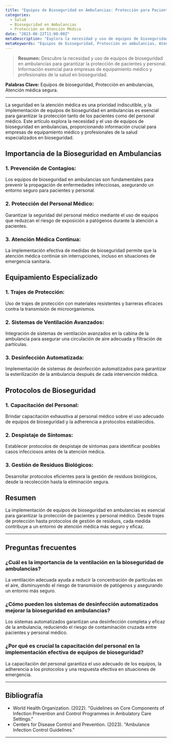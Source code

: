 ```yaml
---
title: "Equipos de Bioseguridad en Ambulancias: Protección para Pacientes y Personal"
categories:
  - Salud
  - Bioseguridad en Ambulancias
  - Protección en Atención Médica
date: "2023-06-22T11:00:00Z"
metaDescription: "Explora la necesidad y uso de equipos de bioseguridad en ambulancias para garantizar la protección de pacientes y personal. Información esencial para empresas de equipamiento médico y profesionales de la salud en bioseguridad."
metaKeywords: "Equipos de bioseguridad, Protección en ambulancias, Atención médica segura"
---
```


> **Resumen:** Descubre la necesidad y uso de equipos de bioseguridad en ambulancias para garantizar la protección de pacientes y personal. Información esencial para empresas de equipamiento médico y profesionales de la salud en bioseguridad.

**Palabras Clave:** Equipos de bioseguridad, Protección en ambulancias, Atención médica segura.

---

La seguridad en la atención médica es una prioridad indiscutible, y la implementación de equipos de bioseguridad en ambulancias es esencial para garantizar la protección tanto de los pacientes como del personal médico. Este artículo explora la necesidad y el uso de equipos de bioseguridad en ambulancias, proporcionando información crucial para empresas de equipamiento médico y profesionales de la salud especializados en bioseguridad.

## Importancia de la Bioseguridad en Ambulancias

### 1. **Prevención de Contagios:**
Los equipos de bioseguridad en ambulancias son fundamentales para prevenir la propagación de enfermedades infecciosas, asegurando un entorno seguro para pacientes y personal.

### 2. **Protección del Personal Médico:**
Garantizar la seguridad del personal médico mediante el uso de equipos que reduzcan el riesgo de exposición a patógenos durante la atención a pacientes.

### 3. **Atención Médica Continua:**
La implementación efectiva de medidas de bioseguridad permite que la atención médica continúe sin interrupciones, incluso en situaciones de emergencia sanitaria.

## Equipamiento Especializado

### 1. **Trajes de Protección:**
Uso de trajes de protección con materiales resistentes y barreras eficaces contra la transmisión de microorganismos.

### 2. **Sistemas de Ventilación Avanzados:**
Integración de sistemas de ventilación avanzados en la cabina de la ambulancia para asegurar una circulación de aire adecuada y filtración de partículas.

### 3. **Desinfección Automatizada:**
Implementación de sistemas de desinfección automatizados para garantizar la esterilización de la ambulancia después de cada intervención médica.

## Protocolos de Bioseguridad

### 1. **Capacitación del Personal:**
Brindar capacitación exhaustiva al personal médico sobre el uso adecuado de equipos de bioseguridad y la adherencia a protocolos establecidos.

### 2. **Despistaje de Síntomas:**
Establecer protocolos de despistaje de síntomas para identificar posibles casos infecciosos antes de la atención médica.

### 3. **Gestión de Residuos Biológicos:**
Desarrollar protocolos eficientes para la gestión de residuos biológicos, desde la recolección hasta la eliminación segura.

## Resumen

La implementación de equipos de bioseguridad en ambulancias es esencial para garantizar la protección de pacientes y personal médico. Desde trajes de protección hasta protocolos de gestión de residuos, cada medida contribuye a un entorno de atención médica más seguro y eficaz.

---

## Preguntas frecuentes

### ¿Cuál es la importancia de la ventilación en la bioseguridad de ambulancias?
La ventilación adecuada ayuda a reducir la concentración de partículas en el aire, disminuyendo el riesgo de transmisión de patógenos y asegurando un entorno más seguro.

### ¿Cómo pueden los sistemas de desinfección automatizados mejorar la bioseguridad en ambulancias?
Los sistemas automatizados garantizan una desinfección completa y eficaz de la ambulancia, reduciendo el riesgo de contaminación cruzada entre pacientes y personal médico.

### ¿Por qué es crucial la capacitación del personal en la implementación efectiva de equipos de bioseguridad?
La capacitación del personal garantiza el uso adecuado de los equipos, la adherencia a los protocolos y una respuesta efectiva en situaciones de emergencia.

---

## Bibliografía

- World Health Organization. (2022). "Guidelines on Core Components of Infection Prevention and Control Programmes in Ambulatory Care Settings."
- Centers for Disease Control and Prevention. (2023). "Ambulance Infection Control Guidelines."

---
